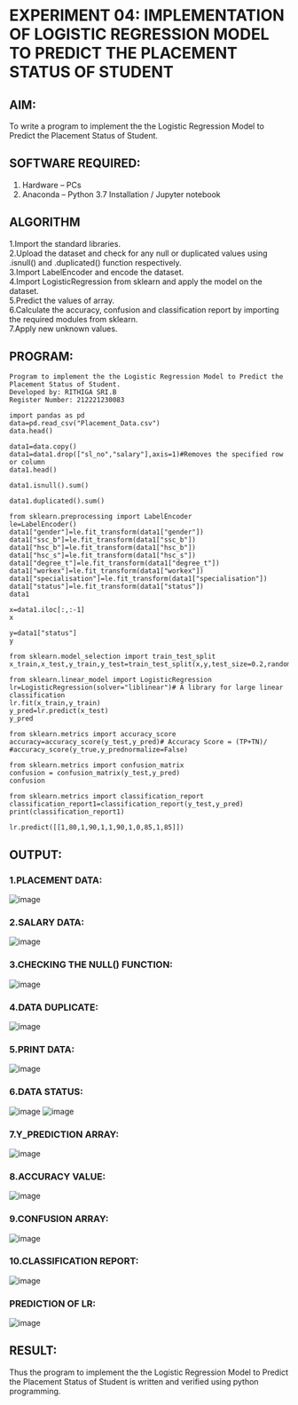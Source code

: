 # EXPERIMENT 04: IMPLEMENTATION OF LOGISTIC REGRESSION MODEL TO PREDICT THE PLACEMENT STATUS OF STUDENT

## AIM:
To write a program to implement the the Logistic Regression Model to Predict the Placement Status of Student.

## SOFTWARE REQUIRED:
1. Hardware – PCs
2. Anaconda – Python 3.7 Installation / Jupyter notebook

## ALGORITHM
1.Import the standard libraries.   
2.Upload the dataset and check for any null or duplicated values using .isnull() and .duplicated() function respectively.  
3.Import LabelEncoder and encode the dataset.  
4.Import LogisticRegression from sklearn and apply the model on the dataset.  
5.Predict the values of array.  
6.Calculate the accuracy, confusion and classification report by importing the required modules from sklearn.  
7.Apply new unknown values.  

## PROGRAM:
```
Program to implement the the Logistic Regression Model to Predict the Placement Status of Student.
Developed by: RITHIGA SRI.B  
Register Number: 212221230083    
```
```
import pandas as pd
data=pd.read_csv("Placement_Data.csv")
data.head()

data1=data.copy()
data1=data1.drop(["sl_no","salary"],axis=1)#Removes the specified row or column
data1.head()

data1.isnull().sum()

data1.duplicated().sum()

from sklearn.preprocessing import LabelEncoder
le=LabelEncoder()
data1["gender"]=le.fit_transform(data1["gender"])
data1["ssc_b"]=le.fit_transform(data1["ssc_b"])
data1["hsc_b"]=le.fit_transform(data1["hsc_b"])
data1["hsc_s"]=le.fit_transform(data1["hsc_s"])
data1["degree_t"]=le.fit_transform(data1["degree_t"])
data1["workex"]=le.fit_transform(data1["workex"])
data1["specialisation"]=le.fit_transform(data1["specialisation"])
data1["status"]=le.fit_transform(data1["status"])
data1

x=data1.iloc[:,:-1]
x

y=data1["status"]
y

from sklearn.model_selection import train_test_split
x_train,x_test,y_train,y_test=train_test_split(x,y,test_size=0.2,random_state=0)

from sklearn.linear_model import LogisticRegression
lr=LogisticRegression(solver="liblinear")# A library for large linear classification
lr.fit(x_train,y_train)
y_pred=lr.predict(x_test)
y_pred

from sklearn.metrics import accuracy_score
accuracy=accuracy_score(y_test,y_pred)# Accuracy Score = (TP+TN)/
#accuracy_score(y_true,y_prednormalize=False)

from sklearn.metrics import confusion_matrix
confusion = confusion_matrix(y_test,y_pred)
confusion

from sklearn.metrics import classification_report
classification_report1=classification_report(y_test,y_pred)
print(classification_report1)

lr.predict([[1,80,1,90,1,1,90,1,0,85,1,85]])

```

## OUTPUT:
### 1.PLACEMENT DATA:  
![image](https://user-images.githubusercontent.com/93427256/233653648-80c4ed05-ad1d-458d-b1d5-e57572014af7.png)

### 2.SALARY DATA:
![image](https://user-images.githubusercontent.com/93427256/233653765-a9c25cc7-db43-4584-bfd2-617327e1552a.png)

### 3.CHECKING THE NULL() FUNCTION:
![image](https://user-images.githubusercontent.com/93427256/233653882-25559b60-9426-4599-84be-48fec4a73f2c.png)

### 4.DATA DUPLICATE:
![image](https://user-images.githubusercontent.com/93427256/233654120-5b9091a7-74d3-4b8f-a438-1d7b7685caa8.png)

### 5.PRINT DATA:
![image](https://user-images.githubusercontent.com/93427256/233654445-ec2bbc92-ccf6-4e0d-ae98-0bb70da10992.png)

### 6.DATA STATUS:
![image](https://user-images.githubusercontent.com/93427256/233654553-f8b5a8a7-189e-427b-9a35-3894826c3055.png)
![image](https://user-images.githubusercontent.com/93427256/233654825-0243b7bd-43e4-48f6-9397-a9706b2fb6bf.png)

### 7.Y_PREDICTION ARRAY:
![image](https://user-images.githubusercontent.com/93427256/233654895-81f81bbb-d4c4-4cce-b1a9-dca67fd6ddda.png)

### 8.ACCURACY VALUE:
![image](https://user-images.githubusercontent.com/93427256/233655080-f1dd7c49-95db-445e-8f02-fe14073a8038.png)

### 9.CONFUSION ARRAY:
![image](https://user-images.githubusercontent.com/93427256/233655218-2d1edc13-603e-4812-a4d8-b2ea478471b6.png)

### 10.CLASSIFICATION REPORT:
![image](https://user-images.githubusercontent.com/93427256/233655316-0c61b48f-b6d9-4acf-8fd0-67141ebb0f3f.png)

### PREDICTION OF LR:
![image](https://user-images.githubusercontent.com/93427256/233655389-d3840945-1b44-4c9b-b860-d0119bb91955.png)

## RESULT:
Thus the program to implement the the Logistic Regression Model to Predict the Placement Status of Student is written and verified using python programming.
